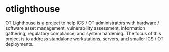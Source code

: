 # otlighthouse
OT Lighthouse is a project to help ICS / OT administrators with hardware / software asset management, vulnerability assessment, information gathering, regulatory compliance, and system hardening. The focus of this project is to address standalone workstations, servers, and smaller ICS / OT deployments.
